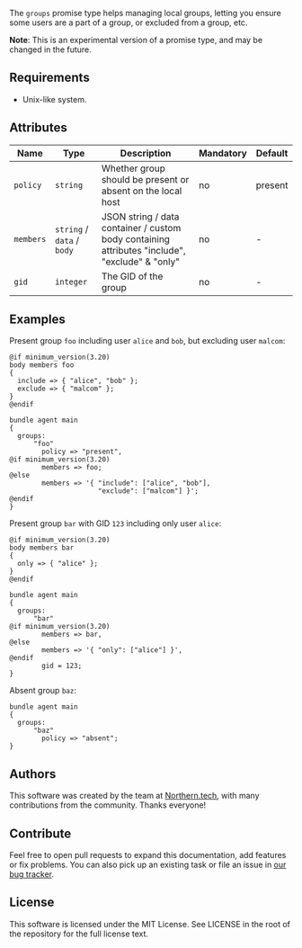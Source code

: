 The `groups` promise type helps managing local groups, letting you ensure some users are a part of a group, or excluded from a group, etc.

**Note**: This is an experimental version of a promise type, and may be changed in the future.

## Requirements

* Unix-like system.

## Attributes

| Name      | Type                        | Description                                                                                     | Mandatory | Default |
| --------- | --------------------------- | ----------------------------------------------------------------------------------------------- | --------- | ------- |
| `policy`  | `string`                    | Whether group should be present or absent on the local host                                     | no        | present |
| `members` | `string` / `data` / `body`  | JSON string / data container / custom body containing attributes "include", "exclude" & "only"  | no        | -       |
| `gid`     | `integer`                   | The GID of the group                                                                            | no        | -       |

## Examples

Present group `foo` including user `alice` and `bob`, but excluding user `malcom`:

```
@if minimum_version(3.20)
body members foo
{
  include => { "alice", "bob" };
  exclude => { "malcom" };
}
@endif

bundle agent main
{
  groups:
      "foo"
        policy => "present",
@if minimum_version(3.20)
        members => foo;
@else
        members => '{ "include": ["alice", "bob"],
                      "exclude": ["malcom"] }';
@endif
}
```

Present group `bar` with GID `123` including only user `alice`:

```
@if minimum_version(3.20)
body members bar
{
  only => { "alice" };
}
@endif

bundle agent main
{
  groups:
      "bar"
@if minimum_version(3.20)
        members => bar,
@else
        members => '{ "only": ["alice"] }',
@endif
        gid = 123;
}
```

Absent group `baz`:

```
bundle agent main
{
  groups:
      "baz"
        policy => "absent";
}
```

## Authors

This software was created by the team at [Northern.tech](https://northern.tech), with many contributions from the community.
Thanks everyone!

## Contribute

Feel free to open pull requests to expand this documentation, add features or fix problems.
You can also pick up an existing task or file an issue in [our bug tracker](https://tracker.mender.io/issues/).

## License

This software is licensed under the MIT License. See LICENSE in the root of the repository for the full license text.
